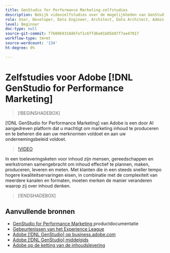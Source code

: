 ```yaml
---
title: GenStudio for Performance Marketing-zelfstudies
description: Bekijk videozelfstudies over de mogelijkheden van GenStudio for Performance Marketing. Leer hoe u snel online middelen kunt maken, variaties kunt genereren en ervaringen kunt optimaliseren.
role: User, Developer, Data Engineer, Architect, Data Architect, Admin, Leader
level: Beginner
doc-type: null
source-git-commit: f760069318d6fef1c6ffd6e01b05b87f7ae47017
workflow-type: tm+mt
source-wordcount: '134'
ht-degree: 0%

---
```



# Zelfstudies voor Adobe [!DNL GenStudio for Performance Marketing]

>[!BEGINSHADEBOX]

[!DNL GenStudio for Performance Marketing] van Adobe is een door AI aangedreven platform dat u machtigt om marketing inhoud te produceren en te beheren die aan uw merknormen voldoet en aan uw ondernemingsbeleid voldoet.

>[!VIDEO](https://video.tv.adobe.com/v/3424114?quality=12&learn=on)

In een toeleveringsketen voor inhoud zijn mensen, gereedschappen en werkstromen samengebracht om inhoud effectief te plannen, maken, produceren, leveren en meten. Met klanten die in een steeds sneller tempo hogere kwaliteitservaringen eisen, in combinatie met de complexiteit van meerdere kanalen en formaten, moeten merken de manier veranderen waarop zij over inhoud denken.

>[!ENDSHADEBOX]

<!-- <table>
    <tr style="border: 0;">
      <td>
        <a href="https://experienceleague.adobe.com/docs/genstudio-learn/tutorials/workflow-and-planning.html">
        <img alt="Workflow and Planning" src="./../assets/planning-workflow.webp">
        </a>
        <div>
        <a href="https://experienceleague.adobe.com/docs/genstudio-learn/tutorials/workflow-and-planning.html">
        <strong>Workflow and Planning</strong>
        </a>
        </div>
        <p>
        <em>Streamlining and orchestrating work</em>
        <p>
      </td>
      <td>
        <a href="https://experienceleague.adobe.com/docs/genstudio-learn/tutorials/creative-productivity.html">
        <img alt="Creative Productivity" src="./../assets/creative-productivity.png">
        </a>
        <div>
        <a href="https://experienceleague.adobe.com/docs/genstudio-learn/tutorials/creative-productivity.html">
        <strong>Creative Productivity</strong>
        </a>
        </div>
        <p>
        <em>Supercharging creative teams</em>
        <p>
      </td>
    </tr>
    <tr style="border: 0;">
      <td>
        <a href="https://experienceleague.adobe.com/docs/genstudio-learn/tutorials/marketing-agility.html">
        <img alt="Marketing Agility" src="./../assets/marketing-agility.webp">
        </a>
        <div>
        <a href="https://experienceleague.adobe.com/docs/genstudio-learn/tutorials/marketing-agility.html">
        <strong>Marketing Agility</strong>
        </a>
        </div>
        <p>
        <em>Empowering marketers and other teams to get content to  market quickly</em>
        <p>
      </td>
      <td>
        <a href="https://experienceleague.adobe.com/docs/genstudio-learn/tutorials/delivery-and-activation.html">
        <img alt="Delivery and Activation" src="./../assets/content-activation-analytics.webp">
        </a>
        <div>
        <a href="https://experienceleague.adobe.com/docs/genstudio-learn/tutorials/delivery-and-activation.html">
        <strong>Delivery and Activation</strong>
        </a>
        </div>
        <p>
        <em>Enabling delivery and performance</em>
        <p>
      </td>
    </tr>
</table> -->


## Aanvullende bronnen

* [ GenStudio for Performance Marketing ](https://experienceleague.adobe.com/en/docs/genstudio-for-performance-marketing/user-guide/home) productdocumentatie
* [ Gebeurtenissen van het Experience League ](https://experienceleague.adobe.com/events/)
* [ Adobe  [!DNL GenStudio]  op business.adobe.com ](https://business.adobe.com/solutions/adobe-genstudio.html)
* [ Adobe  [!DNL GenStudio]  middelgids ](https://business.adobe.com/resources/sdk/getting-started-with-adobe-genstudio.html)
* [ Adobe op de ketting van de inhoudslevering ](https://business.adobe.com/resources/webinars/adobe-on-the-content-supply-chain.html)
